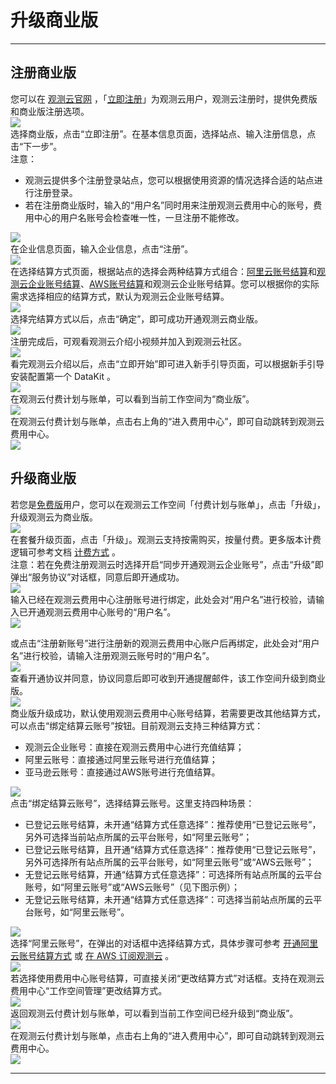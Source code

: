 # 升级商业版
---


## 注册商业版
您可以在 [观测云官网](https://www.guance.com/) ，「[立即注册](https://auth.guance.com/register)」为观测云用户，观测云注册时，提供免费版和商业版注册选项。<br />![](img/11.account_center_1.png)<br />选择商业版，点击“立即注册”。在基本信息页面，选择站点、输入注册信息，点击“下一步”。<br />注意：

- 观测云提供多个注册登录站点，您可以根据使用资源的情况选择合适的站点进行注册登录。
- 若在注册商业版时，输入的“用户名”同时用来注册观测云费用中心的账号，费用中心的用户名账号会检查唯一性，一旦注册不能修改。

![](img/11.account_center_3.png)<br />在企业信息页面，输入企业信息，点击“注册”。<br />![](img/11.account_center_4.png)<br />在选择结算方式页面，根据站点的选择会两种结算方式组合：[阿里云账号结算](../billing/billing-account/aliyun-account.md)和[观测云企业账号结算](../billing/billing-account/enterprise-account.md)、[AWS账号结算](../billing/billing-account/aws-account.md)和观测云企业账号结算。您可以根据你的实际需求选择相应的结算方式，默认为观测云企业账号结算。<br />![](img/11.account_center_5.png)<br />选择完结算方式以后，点击“确定”，即可成功开通观测云商业版。<br />![](img/11.account_center_7.png)<br />注册完成后，可观看观测云介绍小视频并加入到观测云社区。<br />![](img/2.register_4.png)<br />看完观测云介绍以后，点击“立即开始”即可进入新手引导页面，可以根据新手引导安装配置第一个 DataKit 。<br />![](img/2.register_5.png)<br />在观测云付费计划与账单，可以看到当前工作空间为“商业版”。<br />![](11.account_center_10.png)<br />在观测云付费计划与账单，点击右上角的“进入费用中心”，即可自动跳转到观测云费用中心。<br />![](img/11.account_center_11.png)

## 升级商业版
若您是[免费版](../billing/free-start.md)用户，您可以在观测云工作空间「付费计划与账单」，点击「升级」，升级观测云为商业版。<br />![](img/5.update_3.png)<br />在套餐升级页面，点击「升级」。观测云支持按需购买，按量付费。更多版本计费逻辑可参考文档 [计费方式](../billing/billing-method.md) 。<br />注意：若在免费注册观测云时选择开启“同步开通观测云企业账号”，点击“升级”即弹出“服务协议”对话框，同意后即开通成功。<br />![](img/8.upgrade_11.png)<br />输入已经在观测云费用中心注册账号进行绑定，此处会对“用户名”进行校验，请输入已开通观测云费用中心账号的“用户名”。<br />![](img/8.upgrade_12.png)

或点击“注册新账号”进行注册新的观测云费用中心账户后再绑定，此处会对“用户名”进行校验，请输入注册观测云账号时的“用户名”。<br />![](img/8.upgrade_13.png)<br />查看开通协议并同意，协议同意后即可收到开通提醒邮件，该工作空间升级到商业版。<br />![](img/8.upgrade_14.png)<br />商业版升级成功，默认使用观测云费用中心账号结算，若需要更改其他结算方式，可以点击“绑定结算云账号”按钮。目前观测云支持三种结算方式：

- 观测云企业账号：直接在观测云费用中心进行充值结算；
- 阿里云账号：直接通过阿里云账号进行充值结算；
- 亚马逊云账号：直接通过AWS账号进行充值结算。

![](img/8.upgrade_15.png)<br />点击“绑定结算云账号”，选择结算云账号。这里支持四种场景：

- 已登记云账号结算，未开通“结算方式任意选择”：推荐使用“已登记云账号”，另外可选择当前站点所属的云平台账号，如“阿里云账号”；
- 已登记云账号结算，且开通“结算方式任意选择”：推荐使用“已登记云账号”，另外可选择所有站点所属的云平台账号，如“阿里云账号”或“AWS云账号”；
- 无登记云账号结算，开通“结算方式任意选择”：可选择所有站点所属的云平台账号，如“阿里云账号”或“AWS云账号”（见下图示例）；
- 无登记云账号结算，未开通“结算方式任意选择”：可选择当前站点所属的云平台账号，如“阿里云账号”。

![](img/8.upgrade_16.png)<br />选择“阿里云账号”，在弹出的对话框中选择结算方式，具体步骤可参考 [开通阿里云账号结算方式](../billing/billing-account/aliyun-account.md) 或 [在 AWS 订阅观测云](../billing/billing-account/aws-account.md) 。<br />![](img/10.account_10.png)<br />若选择使用费用中心账号结算，可直接关闭“更改结算方式”对话框。支持在观测云费用中心“工作空间管理”更改结算方式。<br />![](img/8.upgrade_18.png)<br />返回观测云付费计划与账单，可以看到当前工作空间已经升级到“商业版”。<br />![](img/8.upgrade_19.png)<br />在观测云付费计划与账单，点击右上角的“进入费用中心”，即可自动跳转到观测云费用中心。<br />![](img/8.upgrade_10.png)



---

